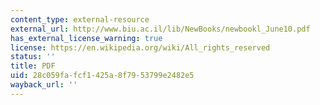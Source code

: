 ```yaml
---
content_type: external-resource
external_url: http://www.biu.ac.il/lib/NewBooks/newbookl_June10.pdf
has_external_license_warning: true
license: https://en.wikipedia.org/wiki/All_rights_reserved
status: ''
title: PDF
uid: 28c059fa-fcf1-425a-8f79-53799e2482e5
wayback_url: ''
---
```

